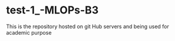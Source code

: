 # test-1_-MLOPs-B3
This is the repository hosted on git Hub servers and being used for academic purpose
